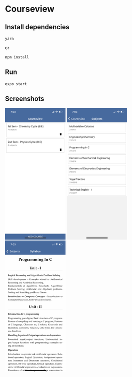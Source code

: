 # Courseview

## Install dependencies

```
yarn
```

or 

```
npm install
```

## Run

```
expo start
```

## Screenshots

<img src="./screenshots/screen1.PNG" width="200">
<img src="./screenshots/screen2.PNG" width="200">
<img src="./screenshots/screen3.PNG" width="200">
